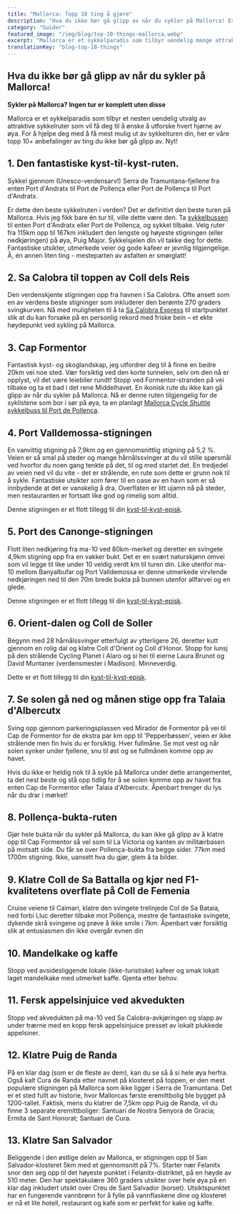 ```yaml
---
title: "Mallorca: Topp 10 ting å gjøre"
description: "Hva du ikke bør gå glipp av når du sykler på Mallorca! Essensielle opplevelser og ruter for det ultimate sykkeventyret."
category: "Guider"
featured_image: "/img/blog/top-10-things-mallorca.webp"
excerpt: "Mallorca er et sykkelparadis som tilbyr uendelig mange attraktive ruter. Fra det verdenskjente Sa Calobra til den fantastiske Andratx-Pollença-ruten, oppdag de må-oppleve opplevelsene for sykkelturen din."
translationKey: "blog-top-10-things"
---
```


## Hva du ikke bør gå glipp av når du sykler på Mallorca!

**Sykler på Mallorca? Ingen tur er komplett uten disse**

Mallorca er et sykkelparadis som tilbyr et nesten uendelig utvalg av attraktive sykkelruter som vil få deg til å ønske å utforske hvert hjørne av øya. For å hjelpe deg med å få mest mulig ut av sykkelturen din, her er våre topp 10+ anbefalinger av ting du ikke bør gå glipp av. Nyt!

## 1. Den fantastiske kyst-til-kyst-ruten.

Sykkel gjennom (Unesco-verdensarv!) Serra de Tramuntana-fjellene fra enten Port d'Andratx til Port de Pollença eller Port de Pollença til Port d'Andratx.

Er dette den beste sykkelruten i verden? Det er definitivt den beste turen på Mallorca. Hvis jeg fikk bare én tur til, ville dette være den. Ta <a href="https://mallorcacycleshuttle.company.site/products/Scheduled-Bike-Buses-c15728235" target="_blank">sykkelbussen</a> til enten Port d'Andratx eller Port de Pollença, og sykkel tilbake. Velg ruter fra 115km opp til 167km inkludert den lengste og høyeste stigningen (eller nedkjøringen) på øya, Puig Major. Sykkelsjelen din vil takke deg for dette. Fantastiske utsikter, utmerkede veier og gode kafeer er jevnlig tilgjengelige. Å, én annen liten ting - mesteparten av asfalten er smørglatt!

## 2. Sa Calobra til toppen av Coll dels Reis

Den verdenskjente stigningen opp fra havnen i Sa Calobra. Ofte ansett som en av verdens beste stigninger som inkluderer den berømte 270 graders svingkurven. Nå med muligheten til å ta <a href="https://mallorcacycleshuttle.company.site/products/Scheduled-Bike-Buses-c15728235" target="_blank">Sa Calobra Express</a> til startpunktet slik at du kan forsøke på en personlig rekord med friske bein – et ekte høydepunkt ved sykling på Mallorca.

## 3. Cap Formentor

Fantastisk kyst- og skoglandskap, jeg utfordrer deg til å finne en bedre 20km vei noe sted. Vær forsiktig ved den korte tunnelen, selv om den nå er opplyst, vil det være leiebiler rundt! Stopp ved Formentor-stranden på vei tilbake og ta et bad i det rene Middelhavet. En ikonisk rute du ikke kan gå glipp av når du sykler på Mallorca. Nå er denne ruten tilgjengelig for de syklistene som bor i sør på øya, ta en planlagt <a href="https://mallorcacycleshuttle.company.site/products/Scheduled-Bike-Buses-c15728235" target="_blank">Mallorca Cycle Shuttle sykkelbuss til Port de Pollença</a>.

## 4. Port Valldemossa-stigningen

En vanvittig stigning på 7,9km og en gjennomsnittlig stigning på 5,2 %. Veien er så smal på steder og mange hårnålssvinger at du vil stille spørsmål ved hvorfor du noen gang tenkte på det, til og med startet det. En tredjedel av veien ned vil du vite - det er strålende, en rute som dette er grunn nok til å sykle. Fantastiske utsikter som fører til en oase av en havn som er så innbydende at det er vanskelig å dra. Overflaten er litt ujamn nå på steder, men restauranten er fortsatt like god og rimelig som alltid.

Denne stigningen er et flott tillegg til din <a href="/en/bike-shuttle/andratx-pollenca-guide/">kyst-til-kyst-episk</a>.

## 5. Port des Canonge-stigningen

Flott liten nedkjøring fra ma-10 ved 80km-merket og deretter en svingete 4,9km stigning opp fra en vakker bukt. Det er en svært naturskjønn omvei som vil legge til like under 10 veldig verdt km til turen din. Like utenfor ma-10 mellom Banyalbufar og Port Valldemossa er denne utmerkede virvlende nedkjøringen ned til den 70m brede bukta på bunnen utenfor allfarvei og en glede.

Denne stigningen er et flott tillegg til din <a href="/en/bike-shuttle/andratx-pollenca-guide/">kyst-til-kyst-episk</a>.

## 6. Orient-dalen og Coll de Soller

Begynn med 28 hårnålssvinger etterfulgt av ytterligere 26, deretter kutt gjennom en rolig dal og klatre Coll d'Orient og Coll d'Honor. Stopp for lunsj på den strålende Cycling Planet i Alaro og si hei til eierne Laura Brunot og David Muntaner (verdensmester i Madison). Minneverdig.

Dette er et flott tillegg til din <a href="/en/bike-shuttle/andratx-pollenca-guide/">kyst-til-kyst-episk</a>.

## 7. Se solen gå ned og månen stige opp fra Talaia d'Albercutx

Sving opp gjennom parkeringsplassen ved Mirador de Formentor på vei til Cap de Formentor for de ekstra par km opp til 'Pepperbøssen', veien er ikke strålende men fin hvis du er forsiktig. Hver fullmåne. Se mot vest og når solen synker under fjellene, snu til øst og se fullmånen komme opp av havet.

Hvis du ikke er heldig nok til å sykle på Mallorca under dette arrangementet, ta det nest beste og stå opp tidlig for å se solen komme opp av havet fra enten Cap de Formentor eller Talaia d'Albercutx. Åpenbart trenger du lys når du drar i mørket!

## 8. Pollença-bukta-ruten

Gjør hele bukta når du sykler på Mallorca, du kan ikke gå glipp av å klatre opp til Cap Formentor så vel som til La Victoria og kanten av militærbasen på motsatt side. Du får se over Pollença-bukta fra begge sider. 77km med 1700m stigning. Ikke, uansett hva du gjør, glem å ta bilder.

## 9. Klatre Coll de Sa Battalla og kjør ned F1-kvalitetens overflate på Coll de Femenia

Cruise veiene til Caimari, klatre den svingete trelinjede Col de Sa Bataia, ned forbi Lluc deretter tilbake mot Pollença, mestre de fantastiske svingete, dykende skrå svingene og prøve å ikke smile i 7km. Åpenbart vær forsiktig slik at entusiasmen din ikke overgår evnen din

## 10. Mandelkake og kaffe

Stopp ved avsidesliggende lokale (ikke-turistiske) kafeer og smak lokalt laget mandelkake med utmerket kaffe. Gjenta etter behov.

## 11. Fersk appelsinjuice ved akvedukten

Stopp ved akvedukten på ma-10 ved Sa Calobra-avkjøringen og slapp av under trærne med en kopp fersk appelsinjuice presset av lokalt plukkede appelsiner.

## 12. Klatre Puig de Randa

På en klar dag (som er de fleste av dem), kan du se så å si hele øya herfra. Også kalt Cura de Randa etter navnet på klosteret på toppen, er den mest populære stigningen på Mallorca som ikke ligger i Serra de Tramuntana. Det er et sted fullt av historie, hvor Mallorcas første eremittbolig ble bygget på 1200-tallet. Faktisk, mens du klatrer de 7,5km opp Puig de Randa, vil du finne 3 separate eremittboliger: Santuari de Nostra Senyora de Gracia; Ermita de Sant Honorat; Santuari de Cura.

## 13. Klatre San Salvador

Beliggende i den østlige delen av Mallorca, er stigningen opp til San Salvador-klosteret 5km med et gjennomsnitt på 7%. Starter nær Felanitx snor den seg opp til det høyeste punktet i Felanitx-distriktet, på en høyde av 510 meter. Den har spektakulære 360 graders utsikter over hele øya på en klar dag inkludert utsikt over Creu de Sant Salvador (korset). Utsiktspunktet har en fungerende vannbrønn for å fylle på vannflaskene dine og klosteret er nå et lite hotell, restaurant og kafé som er perfekt for kake og kaffe.
